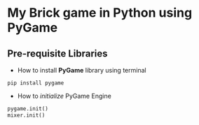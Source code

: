# My Brick game in Python using PyGame


## Pre-requisite Libraries

- How to install **PyGame** library using terminal

```shell
pip install pygame
```

- How to *initialize* PyGame Engine

```python
pygame.init()
mixer.init()
```



